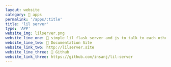 ```yaml
---
layout: website
category: 🏬 apps
permalink: '/apps/:title'
title: 'lil server'
type: 'APP'
website_img: lilserver.png
website_line_one: 🐶 simple lil flask server and js to talk to each other
website_line_two: 🚀 Documentation Site
website_link_two: http://lilserver.site
website_line_three: 👾 Github
website_link_three: https://github.com/insanj/lil-server
---
```

